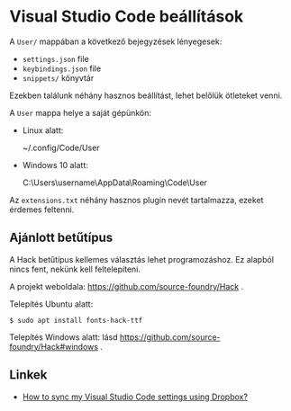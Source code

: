 Visual Studio Code beállítások
==============================

A `User/` mappában a következő bejegyzések lényegesek:

* `settings.json` file
* `keybindings.json` file
* `snippets/` könyvtár

Ezekben találunk néhány hasznos beállítást, lehet
belőlük ötleteket venni.

A `User` mappa helye a saját gépünkön:

* Linux alatt:

    ~/.config/Code/User

* Windows 10 alatt:

    C:\Users\username\AppData\Roaming\Code\User

Az `extensions.txt` néhány hasznos plugin
nevét tartalmazza, ezeket érdemes feltenni.

Ajánlott betűtípus
------------------

A Hack betűtípus kellemes választás lehet programozáshoz.
Ez alapból nincs fent, nekünk kell feltelepíteni.

A projekt weboldala: https://github.com/source-foundry/Hack .

Telepítés Ubuntu alatt:

    $ sudo apt install fonts-hack-ttf

Telepítés Windows alatt: lásd https://github.com/source-foundry/Hack#windows .

Linkek
------

* [How to sync my Visual Studio Code settings using Dropbox?](https://ubuntuincident.wordpress.com/2020/02/13/how-to-sync-my-visual-studio-code-settings-using-dropbox/)
